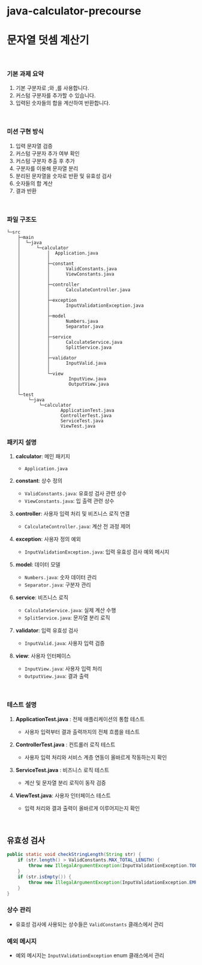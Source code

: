 # java-calculator-precourse

# 문자열 덧셈 계산기

<br/>

### 기본 과제 요약

1. 기본 구분자로 ;와 ,를 사용합니다.
2. 커스텀 구분자를 추가할 수 있습니다.
3. 입력된 숫자들의 합을 계산하여 반환합니다.

<br/>

### 미션 구현 방식
1. 입력 문자열 검증
2. 커스텀 구분자 추가 여부 확인
3. 커스텀 구분자 추출 후 추가
4. 구분자를 이용해 문자열 분리
5. 분리된 문자열을 숫자로 반환 및 유효성 검사
6. 숫자들의 합 계산
7. 결과 반환

<br/>

### 파일 구조도
``` 
└─src
    ├─main
    │  └─java
    │      └─calculator
    │          │  Application.java
    │          │
    │          ├─constant
    │          │      ValidConstants.java
    │          │      ViewConstants.java
    │          │
    │          ├─controller
    │          │      CalculateController.java
    │          │
    │          ├─exception
    │          │      InputValidationException.java
    │          │
    │          ├─model
    │          │      Numbers.java
    │          │      Separator.java
    │          │
    │          ├─service
    │          │      CalculateService.java
    │          │      SplitService.java
    │          │
    │          ├─validator
    │          │      InputValid.java
    │          │
    │          └─view
    │                  InputView.java
    │                  OutputView.java
    │
    └─test
        └─java
            └─calculator
                    ApplicationTest.java
                    ControllerTest.java
                    ServiceTest.java
                    ViewTest.java

```


### 패키지 설명

1. **calculator**: 메인 패키지
    - `Application.java`


2. **constant**: 상수 정의
    - `ValidConstants.java`: 유효성 검사 관련 상수
    - `ViewConstants.java`: 입 출력 관련 상수
   

3. **controller**: 사용자 입력 처리 및 비즈니스 로직 연결
    - `CalculateController.java`: 계산 전 과정 제어


4. **exception**: 사용자 정의 예외
    - `InputValidationException.java`: 입력 유효성 검사 예외 메시지


5. **model**: 데이터 모델
    - `Numbers.java`: 숫자 데이터 관리
    - `Separator.java`: 구분자 관리


6. **service**: 비즈니스 로직
    - `CalculateService.java`: 실제 계산 수행
    - `SplitService.java`: 문자열 분리 로직
   

7. **validator**: 입력 유효성 검사
    - `InputValid.java`: 사용자 입력 검증
    

8. **view**: 사용자 인터페이스
    - `InputView.java`: 사용자 입력 처리
    - `OutputView.java`: 결과 출력

<br/>


### 테스트 설명

1. **ApplicationTest.java** : 전체 애플리케이션의 통합 테스트
    - 사용자 입력부터 결과 출력까지의 전체 흐름을 테스트
   

2. **ControllerTest.java** : 컨트롤러 로직 테스트
    - 사용자 입력 처리와 서비스 계층 연동이 올바르게 작동하는지 확인
   

3. **ServiceTest.java** : 비즈니스 로직 테스트
    - 계산 및 문자열 분리 로직이 동작 검증
   

4. **ViewTest.java**: 사용자 인터페이스 테스트
    - 입력 처리와 결과 출력이 올바르게 이루어지는지 확인


<br/>

## 유효성 검사

```java
public static void checkStringLength(String str) {
    if (str.length() > ValidConstants.MAX_TOTAL_LENGTH) {
        throw new IllegalArgumentException(InputValidationException.TOO_LONG_STRING.getMessage());
    }
    if (str.isEmpty()) {
        throw new IllegalArgumentException(InputValidationException.EMPTY_STRING.getMessage());
    }
}
```

### 상수 관리

- 유효성 검사에 사용되는 상수들은 `ValidConstants` 클래스에서 관리

### 예외 메시지

- 예외 메시지는 `InputValidationException` enum 클래스에서 관리

